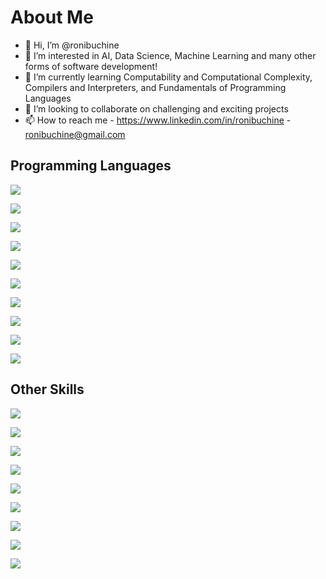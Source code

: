 # About Me
- 👋 Hi, I’m @ronibuchine
- 👀 I’m interested in AI, Data Science, Machine Learning and many other forms of software development!
- 🌱 I’m currently learning Computability and Computational Complexity, Compilers and Interpreters, and Fundamentals of Programming Languages
- 💞️ I’m looking to collaborate on challenging and exciting projects
- 📫 How to reach me  - https://www.linkedin.com/in/ronibuchine - ronibuchine@gmail.com

<!---
ronibuchine/ronibuchine is a ✨ special ✨ repository because its `README.md` (this file) appears on your GitHub profile.
You can click the Preview link to take a look at your changes.
--->
## Programming Languages
![](https://img.shields.io/badge/PYTHON-EXPERT-yellow?labelColor=blue&logo=python&style=for-the-badge)   

![](https://img.shields.io/badge/C%23-EXPERT-cbc3e3?labelColor=purple&logo=csharp&style=for-the-badge)  

![](https://img.shields.io/badge/JAVA-VERY%20GOOD-8B0000?labelColor=blue&logo=java&style=for-the-badge)   

![](https://img.shields.io/badge/C%2B%2B-VERY%20GOOD-lightblue?labelColor=blue&logo=cplusplus&style=for-the-badge)   

![](https://img.shields.io/badge/C-VERY%20GOOD-lightblue?labelColor=lightgray&logo=c&style=for-the-badge)   

![](https://img.shields.io/badge/GO-VERY%20GOOD-lightblue?labelColor=FFE5B4&logo=go&style=for-the-badge)   

![](https://img.shields.io/badge/XQUERY-VERY%20GOOD-green?labelColor=lightgray&logo=xrp&style=for-the-badge)   

![](https://img.shields.io/badge/bash-INTERMEDIATE-darkgreen?labelColor=lightgray&logo=gnubash&style=for-the-badge)   

![](https://img.shields.io/badge/SQL-VERY%20GOOD-green?labelColor=blue&logo=databricks&style=for-the-badge)   

![](https://img.shields.io/badge/PROLOG-VERY%20GOOD-orange?labelColor=blue&logo=hootsuite&style=for-the-badge)   

## Other Skills

![](https://img.shields.io/badge/OOP-EXPERT-darkred?labelColor=red&style=for-the-badge)   

![](https://img.shields.io/badge/FUNCTIONAL%20PROGRAMMING-EXPERT-darkblue?labelColor=blue&style=for-the-badge)   

![](https://img.shields.io/badge/AGILE-EXPERT-orange?labelColor=cc5500&style=for-the-badge)   

![](https://img.shields.io/badge/MULTITHREADING-VERY%20GOOD-purple?labelColor=cbc3e3&style=for-the-badge)   

![](https://img.shields.io/badge/GIT-EXPERT-cc5500?labelColor=gray&style=for-the-badge&logo=git)   

![](https://img.shields.io/badge/LINUX-VERY%20GOOD-yellow?labelColor=000000&style=for-the-badge&logo=linux)   

![](https://img.shields.io/badge/SOLID-EXPERT-gray?labelColor=cccccc&style=for-the-badge)   

![](https://img.shields.io/badge/.NET-VERY%20GOOD-cccccc?labelColor=cbc3e3&style=for-the-badge&logo=.net)   

![](https://img.shields.io/badge/ORACLE-VERY%20GOOD-aaaaaa?labelColor=cc5500&style=for-the-badge&logo=oracle)   
